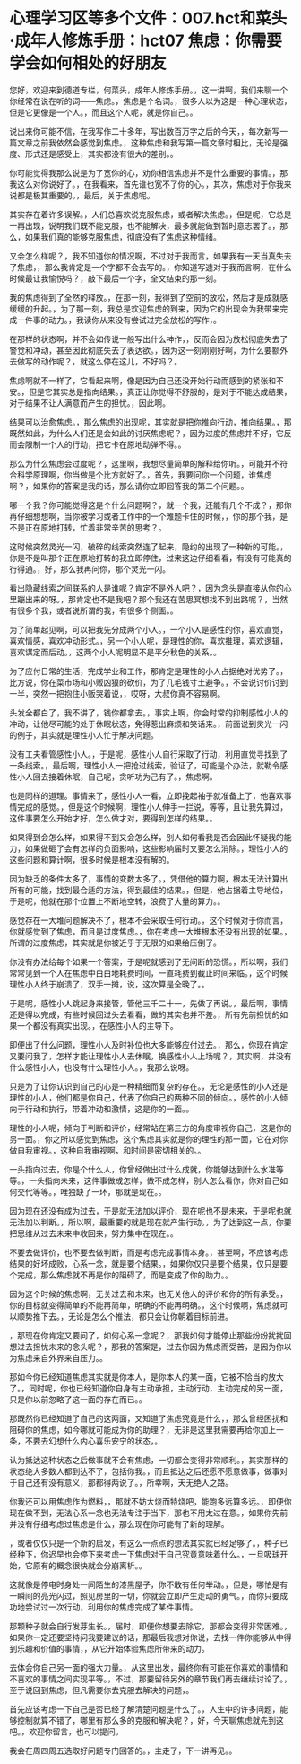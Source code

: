 # 心理学习区等多个文件：007.hct和菜头·成年人修炼手册：hct07 焦虑：你需要学会如何相处的好朋友

您好，欢迎来到德道专栏，何菜头，成年人修炼手册。，这一讲啊，我们来聊一个你经常在说在听的词——焦虑。，焦虑是个名词。，很多人以为这是一种心理状态，但是它更像是一个人。，而且这个人呢，就是你自己。。

说出来你可能不信，在我写作二十多年，写出数百万字之后的今天，，每次新写一篇文章之前我依然会感觉到焦虑。，这种焦虑和我写第一篇文章时相比，无论是强度、形式还是感受上，其实都没有很大的差别。。

你可能觉得我那么说是为了宽你的心，劝你相信焦虑并不是什么重要的事情。，那我这么对你说好了。，在我看来，首先谁也宽不了你的心。，其次，焦虑对于你我来说都是极其重要的。，最后，关于焦虑呢。

其实存在着许多误解。，人们总喜欢说克服焦虑，或者解决焦虑。，但是呢，它总是一再出现，说明我们既不能克服，也不能解决，最多就能做到暂时意志罢了。，那么，如果我们真的能够克服焦虑，彻底没有了焦虑这种情绪。

又会怎么样呢？，我不知道你的情况啊，不过对于我而言，如果我有一天当真失去了焦虑，，那么我肯定是一个字都不会去写的。，你知道写速对于我而言啊，在什么时候最让我愉悦吗？，敲下最后一个字，全文结束的那一刻。

我的焦虑得到了全然的释放。，在那一刻，我得到了空前的放松，然后才是成就感缓缓的升起。，为了那一刻，我总是欢迎焦虑的到来，因为它的出现会为我带来完成一件事的动力。，我读你从来没有尝试过完全放松的写作，。

在那样的状态啊，并不会如传说一般写出什么神作，，反而会因为放松彻底失去了警觉和冲动，甚至因此彻底失去了表达欲。，因为这一刻刚刚好啊，为什么要额外去做写的动作呢？，就这么停在这儿，不好吗？。

焦虑啊就不一样了，它看起来啊，像是因为自己还没开始行动而感到的紧张和不安。，但是它其实总是指向结果。，真正让你觉得不舒服的，是对于不能达成结果，对于结果不让人满意而产生的担忧。，因此啊。

结果可以治愈焦虑。，那么焦虑的出现呢，其实就是把你推向行动，推向结果。，那既然如此，为什么人们还是会如此的讨厌焦虑呢？，因为过度的焦虑并不好，它反而会限制一个人的行动，把它卡在原地动弹不得。。

那么为什么焦虑会过度呢？，这里啊，我想尽量简单的解释给你听。，可能并不符合科学原理啊，你当做是个比方就好了。，首先，我要问你一个问题，谁焦虑啊？，如果你的答案是我的话，那么请你立即回答我的第二个问题。。

哪一个我？你可能觉得这是个什么问题啊？，就一个我，还能有几个不成？，那你再仔细想想啊，当你被学习或者工作中的一个难题卡住的时候，，你的那个我，是不是正在原地打转，忙着非常辛苦的思考？。

这时候突然灵光一闪，破碎的线索突然连了起来，隐约的出现了一种新的可能。，你是不是叫那个正在原地打转的我立即停住，过来这边仔细看看，有没有可能真的行得通。，好，那么我再问你，那个灵光一闪。

看出隐藏线索之间联系的人是谁呢？肯定不是外人吧？，因为念头是直接从你的心里蹦出来的呀。，那肯定也不是我吧？那个我还在苦思冥想找不到出路呢？，当然有很多个我，或者说所谓的我，有很多个侧面。。

为了简单起见啊，可以把我先分成两个小人。，一个小人是感性的你，喜欢直觉，喜欢情感，喜欢冲动形式。，另一个小人呢，是理性的你，喜欢推理，喜欢逻辑，喜欢谋定而后动。，这两个小人呢明显不是平分秋色的关系。。

为了应付日常的生活，完成学业和工作，那肯定是理性的小人占据绝对优势了。，比方说，你在菜市场和小贩凶狠的砍价，为了几毛钱寸土避争。，不会说讨价讨到一半，突然一把抱住小贩哭着说，，哎呀，大叔你真不容易啊。

头发全都白了，我不讲了，钱你都拿去。，事实上啊，你会时常的抑制感性小人的冲动，让他尽可能的处于休眠状态，免得惹出麻烦和笑话来。，前面说到灵光一闪的例子，其实就是理性小人忙于解决问题。

没有工夫看管感性小人。，于是呢，感性小人自行采取了行动，利用直觉寻找到了一条线索。，最后啊，理性小人一把抢过线索，验证了，可能是个办法，就勒令感性小人回去接着休眠，自己呢，贪听功为己有了。，焦虑啊。

也是同样的道理。事情来了，感性小人一看，立即挽起袖子就准备上了，他喜欢事情完成的感觉。，但是这个时候啊，理性小人伸手一拦说，等等，且让我先算过，这件事要怎么开始才好，怎么做才对，要得到怎样的结果。。

如果得到会怎么样，如果得不到又会怎么样，别人如何看我是否会因此怀疑我的能力，如果做砸了会有怎样的负面影响，这些影响届时又要怎么消除。，理性小人的这些问题和算计啊，很多时候是根本没有解的。

因为缺乏的条件太多了，事情的变数太多了。，凭借他的算力啊，根本无法计算出所有的可能，找到最合适的方法，得到最佳的结果。，但是，他占据着主导地位，于是呢，他就在那个位置上不断地空转，浪费了大量的算力。。

感觉存在一大堆问题解决不了，根本不会采取任何行动。，这个时候对于你而言，你就感觉到了焦虑，而且是过度焦虑。，你在考虑一大堆根本还没有出现的如果。，所谓的过度焦虑，其实就是你被近乎于无限的如果给压倒了。

你没有办法给每个如果一个答案，于是呢就感到了无间断的恐慌。，所以啊，我们常常见到一个人在焦虑中白白地耗费时间，一直耗费到截止时间来临。，这个时候理性小人终于崩溃了，双手一摊，说，这次算是全晚了。。

于是呢，感性小人跳起身来接管，管他三千二十一，先做了再说。，最后啊，事情还是得以完成，有些时候回过头去看看，做的其实也并不差。，所有先前担忧的如果一个都没有真实出现。，在感性小人的主导下。

即便出了什么问题，理性小人及时补位也大多能够应付过去。，那么，你现在肯定又要问我了，怎样才能让理性小人去休眠，换感性小人上场呢？，其实啊，并没有什么感性小人，也没有什么理性小人。，我那么说呀。

只是为了让你认识到自己的心是一种精细而复杂的存在。，无论是感性的小人还是理性的小人，他们都是你自己，代表了你自己的两种不同的倾向。，感性的小人倾向于行动和执行，带着冲动和激情，这是你的一面。。

理性的小人呢，倾向于判断和评价，经常站在第三方的角度审视你自己，这是你的另一面。，你之所以感觉到焦虑，这个焦虑其实就是你的理性的那一面，它在对你做自我审视。，这种自我审视啊，和时间是密切相关的。。

一头指向过去，你是个什么人，你曾经做出过什么成就，你能够达到什么水准等等。，一头指向未来，这件事做成怎样，做不成怎样，别人怎么看你，你对自己如何交代等等。，唯独缺了一环，那就是现在。。

因为现在还没有成为过去，于是就无法加以评价，现在呢也不是未来，于是呢也就无法加以判断。，所以啊，最重要的就是现在就产生行动。，为了达到这一点，你要把思维从过去未来中收回来，努力集中在现在。。

不要去做评价，也不要去做判断，而是考虑完成事情本身。，甚至啊，不应该考虑结果的好坏成败，心系一念，就是要个结果。，如果你仅只是要个结果，仅只是要个完成，那么焦虑就不再是你的阻碍了，而是变成了你的助力。。

因为这个时候的焦虑啊，无关过去和未来，也无关他人的评价和你的所有承受。，你的目标就变得简单的不能再简单，明确的不能再明确。，这个时候啊，焦虑就可以顺势推下去。，无论是怎么个推法，都只会让你朝着目标前进。

，那现在你肯定又要问了，如何心系一念呢？，那我如何才能停止那些纷纷扰扰回想过去担忧未来的念头呢？，那我的答案是，过去你因为焦虑而受苦，是因为你以为焦虑来自外界来自压力。。

那如今你已经知道焦虑其实就是你本人，是你本人的某一面，它被不恰当的放大了。，同时呢，你也已经知道你自身有主动承担，主动行动，主动完成的另一面，只是你以前忽略了这一面的存在而已。。

那既然你已经知道了自己的这两面，又知道了焦虑究竟是什么，，那么曾经困扰和阻碍你的焦虑，如今哪就可能成为你的助理？，无非是这里我需要再给你加上一条，不要去幻想什么内心喜乐安宁的状态，。

认为抵达这种状态之后做事就不会有焦虑，一切都会变得非常顺利。，其实那样的状态绝大多数人都到达不了，包括你我。，而且抵达之后还愿不愿意做事，做事对于自己还有没有意义，那都得两说了。，所幸啊，天无绝人之路。

你我还可以用焦虑作为燃料，，那就不妨大烧而特烧吧，能跑多远算多远。，即便你现在做不到，无法心系一念也无法专注于当下，那也不用太过在意。，如果你先前并没有仔细考虑过焦虑是什么，那么现在你可能有了新的理解。

，或者仅仅只是一个新的启发，有这么一点点的想法其实就已经足够了。，种子已经种下，你迟早也会停下来考虑一下焦虑对于自己究竟意味着什么。，一旦吸球开始，它原有的概念很快就会分崩离析。。

这就像是停电时身处一间陌生的漆黑屋子，你不敢有任何举动。，但是，哪怕是有一瞬间的亮光闪过，照见房里的一切，你就会立即产生走动的勇气。，而你只要成功地尝试过一次行动，利用你的焦虑完成了某件事情。

那颗种子就会自行发芽生长。，届时，即便你想要去除它，那都会变得非常困难。，如果你一定还要坚持问我要建议的话，那最后我想对你说，去找一件你能够从中得到乐趣和价值的事情，，从它开始体验焦虑所带来的动力。

去体会你自己另一面的强大力量。，从这里出发，最终你有可能在你喜欢的事情和不喜欢的事情之间实现平等。，不过，那要留待另外的章节我们再去继续讨论了。，至于说回到焦虑，但凡需要你去克服去解决的问题，。

首先应该考虑一下自己是否已经了解清楚问题是什么了。，人生中的许多问题，能够控制就算不错了，哪里有那么多的克服和解决呢？，好，今天聊焦虑就先到这吧。，欢迎你留言，也可以提问。

我会在周四周五选取好问题专门回答的。，主走了，下一讲再见。。